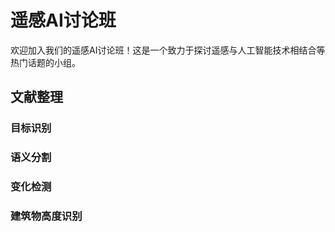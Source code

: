 # 遥感AI讨论班
欢迎加入我们的遥感AI讨论班！这是一个致力于探讨遥感与人工智能技术相结合等热门话题的小组。
## 文献整理
### 目标识别
### 语义分割
### 变化检测
### 建筑物高度识别
